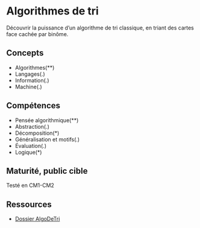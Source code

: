 # Algorithmes de tri
Découvrir la puissance d’un algorithme de tri classique, en triant des
cartes face cachée par binôme.

## Concepts
* Algorithmes(\*\*)
* Langages(.)
* Information(.)
* Machine(.)

## Compétences
* Pensée algorithmique(\*\*)
* Abstraction(.)
* Décomposition(\*)
* Généralisation et motifs(.)
* Évaluation(.)
* Logique(\*)

## Maturité, public cible
Testé en CM1-CM2

## Ressources
* [Dossier AlgoDeTri](https://github.com/InfoSansOrdi/pedago-rennes/tree/master/AlgoDeTri)

